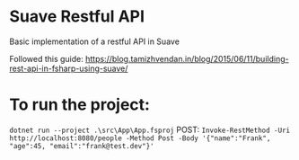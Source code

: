 # Suave Restful API
Basic implementation of a restful API in Suave

Followed this guide: https://blog.tamizhvendan.in/blog/2015/06/11/building-rest-api-in-fsharp-using-suave/

# To run the project:
`dotnet run --project .\src\App\App.fsproj`
POST:
  `Invoke-RestMethod -Uri http://localhost:8080/people -Method Post -Body '{"name":"Frank", "age":45, "email":"frank@test.dev"}'`
